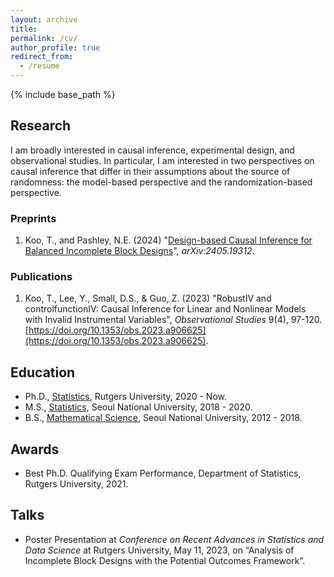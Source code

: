 ```yaml
---
layout: archive
title: 
permalink: /cv/
author_profile: true
redirect_from:
  - /resume
---
```


{% include base_path %}

## Research
I am broadly interested in causal inference, experimental design, and observational studies. In particular, I am interested in two perspectives on causal inference that differ in their assumptions about the source of randomness: the model-based perspective and the randomization-based perspective.

### Preprints
1. Koo, T., and Pashley, N.E. (2024) "[Design-based Causal Inference for Balanced Incomplete Block Designs](https://arxiv.org/abs/2405.19312)", *arXiv:2405.19312*.

### Publications
1. Koo, T., Lee, Y., Small, D.S., & Guo, Z. (2023) "RobustIV and controlfunctionIV: Causal Inference for Linear and Nonlinear Models with Invalid Instrumental Variables", *Observational Studies* 9(4), 97-120. [https://doi.org/10.1353/obs.2023.a906625](https://doi.org/10.1353/obs.2023.a906625).

## Education
* Ph.D., [Statistics](https://stat.rutgers.edu), Rutgers University, 2020 - Now.
* M.S., [Statistics](https://stat.snu.ac.kr), Seoul National University, 2018 - 2020.
* B.S., [Mathematical Science](https://www.math.snu.ac.kr/board/?mid=portal), Seoul National University, 2012 - 2018.

## Awards
* Best Ph.D. Qualifying Exam Performance, Department of Statistics, Rutgers University, 2021.

## Talks
* Poster Presentation at *Conference on Recent Advances in Statistics and Data Science* at Rutgers University, May 11, 2023, on “Analysis of Incomplete Block Designs with the Potential Outcomes Framework”.
